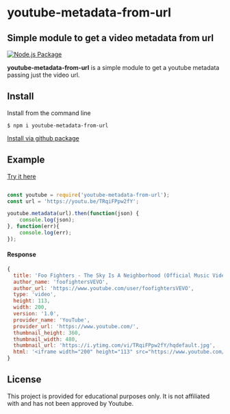 # youtube-metadata-from-url

## Simple module to get a video metadata from url

[![Node.js Package](https://github.com/ezefranca/youtube-metadata-from-url/actions/workflows/npm-publish-github-packages.yml/badge.svg)](https://github.com/ezefranca/youtube-metadata-from-url/actions/workflows/npm-publish-github-packages.yml)

**youtube-metadata-from-url** is a simple module to get a youtube metadata passing just the video url.

## Install

Install from the command line
```
$ npm i youtube-metadata-from-url
```
[Install via github package](https://github.com/ezefranca/youtube-metadata-from-url/packages/335535)

## Example

[Try it here](https://runkit.com/embed/7vvzsrwasj03)

```js

const youtube = require('youtube-metadata-from-url');
const url = 'https://youtu.be/TRqiFPpw2fY';

youtube.metadata(url).then(function(json) {
	console.log(json);
}, function(err){
	console.log(err);
});

```

#### Response

```js
{
  title: 'Foo Fighters - The Sky Is A Neighborhood (Official Music Video)',
  author_name: 'foofightersVEVO',
  author_url: 'https://www.youtube.com/user/foofightersVEVO',
  type: 'video',
  height: 113,
  width: 200,
  version: '1.0',
  provider_name: 'YouTube',
  provider_url: 'https://www.youtube.com/',
  thumbnail_height: 360,
  thumbnail_width: 480,
  thumbnail_url: 'https://i.ytimg.com/vi/TRqiFPpw2fY/hqdefault.jpg',
  html: '<iframe width="200" height="113" src="https://www.youtube.com/embed/TRqiFPpw2fY?feature=oembed" frameborder="0" allow="accelerometer; autoplay; clipboard-write; encrypted-media; gyroscope; picture-in-picture" allowfullscreen></iframe>'
}
```


## License

This project is provided for educational purposes only. It is not affiliated with and has
not been approved by Youtube.
